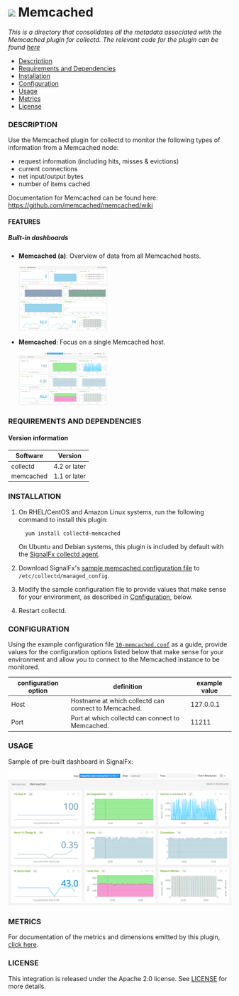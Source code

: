 # ![](https://github.com/signalfx/integrations/blob/master/collectd-memcached/img/integrations_memcached.png) Memcached

_This is a directory that consolidates all the metadata associated with the Memcached plugin for collectd. The relevant code for the plugin can be found [here](https://github.com/signalfx/collectd/blob/master/src/memcached.c)_

- [Description](#description)
- [Requirements and Dependencies](#requirements-and-dependencies)
- [Installation](#installation)
- [Configuration](#configuration)
- [Usage](#usage)
- [Metrics](#metrics)
- [License](#license)

### DESCRIPTION

Use the Memcached plugin for collectd to monitor the following types of information from a Memcached node:

* request information (including hits, misses & evictions)
* current connections
* net input/output bytes
* number of items cached

Documentation for Memcached can be found here: https://github.com/memcached/memcached/wiki

#### FEATURES

##### Built-in dashboards

- **Memcached (a)**: Overview of data from all Memcached hosts.

  [<img src='./img/dashboard_memcached_a.png' width=200px>](./img/dashboard_memcached_a.png)

- **Memcached**: Focus on a single Memcached host.

  [<img src='./img/dashboard_memcached.png' width=200px>](./img/dashboard_memcached.png)

### REQUIREMENTS AND DEPENDENCIES

#### Version information

| Software  | Version        |
|-----------|----------------|
| collectd  |  4.2 or later  |
| memcached |  1.1 or later  |

### INSTALLATION

1. On RHEL/CentOS and Amazon Linux systems, run the following command to install this plugin:

         yum install collectd-memcached
         
   On Ubuntu and Debian systems, this plugin is included by default with the [SignalFx collectd agent](../collectd)<!-- sfx_link:collectd -->. 
   
1. Download SignalFx's [sample memcached configuration file](https://github.com/signalfx/integrations/blob/master/collectd-memcached/10-memcached.conf) to `/etc/collectd/managed_config`.

1. Modify the sample configuration file to provide values that make sense for your environment, as described in [Configuration](#configuration), below.

1. Restart collectd.

### CONFIGURATION

Using the example configuration file [`10-memcached.conf`](././10-memcached.conf) as a guide, provide values for the configuration options listed below that make sense for your environment and allow you to connect to the Memcached instance to be monitored.

| configuration option | definition | example value |
| ---------------------|------------|---------------|
| Host | Hostname at which collectd can connect to Memcached. | 127.0.0.1 |
| Port | Port at which collectd can connect to Memcached. | 11211 |

### USAGE

Sample of pre-built dashboard in SignalFx:

![](././img/dashboard_memcached.png)

### METRICS

For documentation of the metrics and dimensions emitted by this plugin, [click here](././docs).

### LICENSE

This integration is released under the Apache 2.0 license. See [LICENSE](./LICENSE) for more details.
